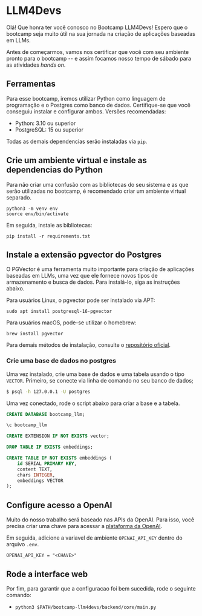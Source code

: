 # LLM4Devs

Olá! Que honra ter você conosco no Bootcamp LLM4Devs! Espero que o bootcamp seja muito útil na sua jornada na criação de aplicações baseadas em LLMs.

Antes de começarmos, vamos nos certificar que você com seu ambiente pronto para o bootcamp -- e assim focamos nosso tempo de sábado para as atividades *hands on*.

## Ferramentas

Para esse bootcamp, iremos utilizar Python como linguagem de programação e o Postgres como banco de dados. Certifique-se que você conseguiu instalar e configurar ambos. Versões recomendadas:

- Python: 3.10 ou superior
- PostgreSQL: 15 ou superior

Todas as demais dependencias serão instaladas via `pip`.

## Crie um ambiente virtual e instale as dependencias do Python

Para não criar uma confusão com as bibliotecas do seu sistema e as que serão utilizadas no bootcamp, é recomendado criar um ambiente virtual separado.

```
python3 -m venv env
source env/bin/activate
```

Em seguida, instale as bibliotecas: 

```
pip install -r requirements.txt
```

## Instale a extensão pgvector do Postgres

O PGVector é uma ferramenta muito importante para criação de aplicações baseadas em LLMs, uma vez que ele fornece novos tipos de armazenamento e busca de dados. Para instalá-lo, siga as instruções abaixo.

Para usuários Linux, o pgvector pode ser instalado via APT:

```
sudo apt install postgresql-16-pgvector
```

Para usuários macOS, pode-se utilizar o homebrew: 

```
brew install pgvector
```

Para demais métodos de instalação, consulte o [repositório oficial](https://github.com/pgvector/pgvector).

### Crie uma base de dados no postgres

Uma vez instalado, crie uma base de dados e uma tabela usando o tipo `VECTOR`. Primeiro, se conecte via linha de comando no seu banco de dados;


```bash
$ psql -h 127.0.0.1 -U postgres
```

Uma vez conectado, rode o script abaixo para criar a base e a tabela.


```sql 
CREATE DATABASE bootcamp_llm;

\c bootcamp_llm

CREATE EXTENSION IF NOT EXISTS vector;

DROP TABLE IF EXISTS embeddings;

CREATE TABLE IF NOT EXISTS embeddings (
    id SERIAL PRIMARY KEY,
    content TEXT,
    chars INTEGER,
    embeddings VECTOR
);
```

## Configure acesso a OpenAI

Muito do nosso trabalho será baseado nas APIs da OpenAI. Para isso, você precisa criar uma chave para acessar a [plataforma da OpenAI](https://platform.openai.com/). 

Em seguida, adicione a variavel de ambiente `OPENAI_API_KEY` dentro do arquivo `.env`.

```
OPENAI_API_KEY = "<CHAVE>"
```

## Rode a interface web

Por fim, para garantir que a configuracao foi bem sucedida, rode o seguinte comando:

- `python3 $PATH/bootcamp-llm4devs/backend/core/main.py`

